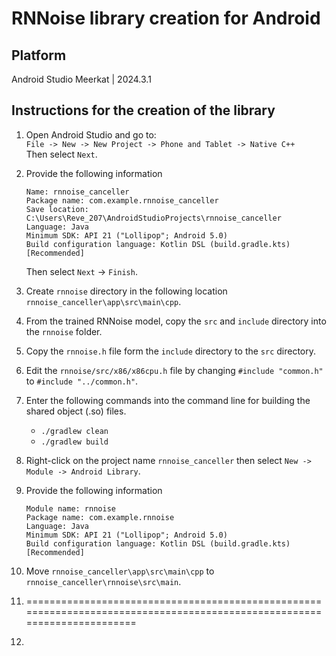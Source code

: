 # RNNoise library creation for Android

## Platform
Android Studio Meerkat | 2024.3.1

## Instructions for the creation of the library
1. Open Android Studio and go to:<br>
   ``File -> New -> New Project -> Phone and Tablet -> Native C++``<br>
   Then select ``Next``.
2. Provide the following information<br>
   ```
   Name: rnnoise_canceller
   Package name: com.example.rnnoise_canceller
   Save location: C:\Users\Reve_207\AndroidStudioProjects\rnnoise_canceller
   Language: Java
   Minimum SDK: API 21 ("Lollipop"; Android 5.0)
   Build configuration language: Kotlin DSL (build.gradle.kts) [Recommended]
   ```
   Then select ``Next`` -> ``Finish``.
3. Create ``rnnoise`` directory in the following location ``rnnoise_canceller\app\src\main\cpp``.
4. From the trained RNNoise model, copy the ``src`` and ``include`` directory into the ``rnnoise`` folder.
5. Copy the ``rnnoise.h`` file form the ``include`` directory to the ``src`` directory.
6. Edit the ``rnnoise/src/x86/x86cpu.h`` file by changing ``#include "common.h"`` to ``#include "../common.h"``.
7. Enter the following commands into the command line for building the shared object (.so) files.
   * ``./gradlew clean``
   * ``./gradlew build``
8. Right-click on the project name ``rnnoise_canceller`` then  select ``New -> Module -> Android Library``.
9. Provide the following information
   ```
   Module name: rnnoise
   Package name: com.example.rnnoise
   Language: Java
   Minimum SDK: API 21 ("Lollipop"; Android 5.0)
   Build configuration language: Kotlin DSL (build.gradle.kts) [Recommended]
   ```
10. Move ``rnnoise_canceller\app\src\main\cpp`` to ``rnnoise_canceller\rnnoise\src\main``.




10. =========================================================================================================================
11. 
   

